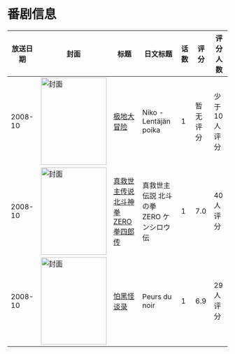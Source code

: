 # 番剧信息

|放送日期|封面|标题|日文标题|话数|评分|评分人数|
|---|---|---|---|---|---|---|
|2008-10|<img src="//lain.bgm.tv/pic/cover/c/4b/51/119849_t6gbV.jpg" alt="封面" style="width:150px;height:200px;object-fit:cover;">|[极地大冒险](https://bangumi.tv/subject/119849)|Niko - Lentäjän poika|1|暂无评分|少于10人评分|
|2008-10|<img src="//lain.bgm.tv/pic/cover/c/2b/3d/118575_JuSP1.jpg" alt="封面" style="width:150px;height:200px;object-fit:cover;">|[真救世主传说 北斗神拳ZERO 拳四郎传](https://bangumi.tv/subject/118575)|真救世主伝説 北斗の拳ZERO ケンシロウ伝|1|7.0|40人评分|
|2008-10|<img src="//lain.bgm.tv/pic/cover/c/89/f5/43083_Zfs31.jpg" alt="封面" style="width:150px;height:200px;object-fit:cover;">|[怕黑怪谈录](https://bangumi.tv/subject/43083)|Peurs du noir|1|6.9|29人评分|
